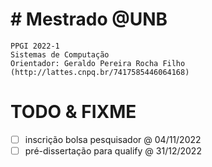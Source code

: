 # # Mestrado @UNB

    PPGI 2022-1
    Sistemas de Computação
    Orientador: Geraldo Pereira Rocha Filho (http://lattes.cnpq.br/7417585446064168)

# TODO & FIXME

- [ ] inscrição bolsa pesquisador @ 04/11/2022
- [ ] pré-dissertação para qualify @ 31/12/2022

